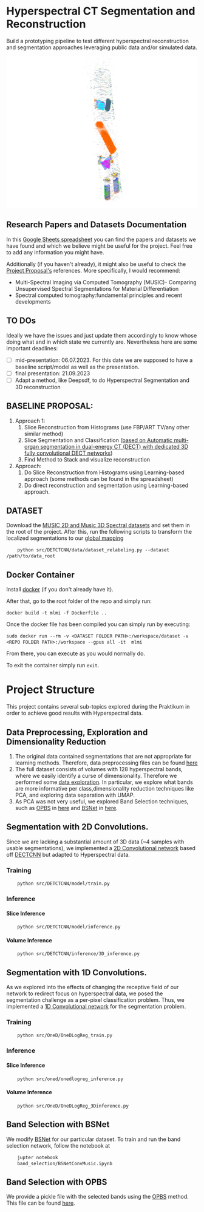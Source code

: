 # Hyperspectral CT Segmentation and Reconstruction
Build a prototyping pipeline to test different hyperspectral reconstruction and segmentation approaches leveraging public data and/or simulated data. 

<p align="center">
  <img src="visualization/Prediction.gif" alt="animated" height="400" />
</p>

## Research Papers and Datasets Documentation

In this [Google Sheets spreadsheet](https://docs.google.com/spreadsheets/d/1jJbZ0b8knY3XQfHnoKXy_cuw0ZG5uWUUDZ_9mqVxh0Y/edit#gid=0) you can find the papers and datasets we have found and which we believe might be useful for the project. Feel free to add any information you might have.

Additionally (if you haven't already), it might also be useful to check the [Project Proposal's](https://wiki.tum.de/display/mlmi/MLMI+Summer+2023?preview=/1375273096/1474757233/MLMI_Proposal_Hyperspectral%20CT%20Reconstruction.pdf) references. More specifically, I would recommend:
- Multi-Spectral Imaging via Computed Tomography (MUSIC)- Comparing Unsupervised Spectral Segmentations for Material Differentiation
- Spectral computed tomography:fundamental principles and recent developments

## TO DOs
Ideally we have the issues and just update them accordingly to know whose doing what and in which state we currently are.
Nevertheless here are some important deadlines:
- [ ] mid-presentation: 06.07.2023. For this date we are supposed to have a baseline script/model as well as the presentation.
- [ ] final presentation: 21.09.2023
- [ ] Adapt a method, like Deepsdf, to do Hyperspectral Segmentation and 3D reconstruction

## BASELINE PROPOSAL:
1. Approach 1:
    1. Slice Reconstruction from Histograms (use FBP/ART TV/any other similar method)
    2. Slice Segmentation and Classification ([based on Automatic multi-organ segmentation in dual-energy CT (DECT) with dedicated 3D fully convolutional DECT networks](https://aapm.onlinelibrary.wiley.com/doi/full/10.1002/mp.13950?af=R))
    3. Find Method to Stack and visualize reconstruction
2. Approach:
    1. Do Slice Reconstruction from Histograms using Learning-based approach (some methods can be found in the spreadsheet)
    2. Do direct reconstruction and segmentation using Learning-based approach.


## DATASET

Download the [MUSIC 2D and Music 3D Spectral datasets](http://easi-cil.compute.dtu.dk/index.php/datasets/music/) and set them in the root of the project. After this, run the following scripts to transform the localized segmentations to our [global mapping](src/DETCTCNN/data/music_2d_labels.py) 

```
    python src/DETCTCNN/data/dataset_relabeling.py --dataset /path/to/data_root
```

## Docker Container
Install [docker](https://docs.docker.com/engine/install/ubuntu/) (if you don't already have it).

After that, go to the root folder of the repo and simply run:
 ```
docker build -t mlmi -f Dockerfile ..
 ```
Once the docker file has been compiled you can simply run by executing:
 ```
 sudo docker run --rm -v <DATASET FOLDER PATH>:/workspace/dataset -v <REPO FOLDER PATH>:/workspace --gpus all -it  mlmi
  ```
  From there, you can execute as you would normally do. 
  
  To exit the container simply run `exit`.

# Project Structure

This project contains several sub-topics explored during the Praktikum in order to achieve good results with Hyperspectral data.

## Data Preprocessing, Exploration and Dimensionality Reduction

1. The original data contained segmentations that are not appropriate for learning methods. Therefore, data preprocessing files can be found [here](src/DETCTCNN/data)
2. The full dataset consists of volumes with 128 hyperspectral bands, where we easily identify a curse of dimensionality. Therefore we performed some [data exploration](src/data). In particular, we explore what bands are more informative per class,dimensionality reduction techniques like PCA, and exploring data separation with UMAP.
3. As PCA was not very useful, we explored Band Selection techniques, such as [OPBS](https://ieeexplore.ieee.org/document/8320544) in [here](src/data/opbs.py) and [BSNet](https://arxiv.org/abs/1904.08269) in [here](./band_selection).

## Segmentation with 2D Convolutions.

Since we are lacking a substantial amount of 3D data (~4 samples with usable segmentations), we implemented a [2D Convolutional network](src/DETCTCNN/model) based off [DECTCNN](https://pubmed.ncbi.nlm.nih.gov/31816095/) but adapted to Hyperspectral data.

### Training

```
    python src/DETCTCNN/model/train.py 
```

### Inference


#### Slice Inference

```
    python src/DETCTCNN/model/inference.py 
```

#### Volume Inference
```
    python src/DETCTCNN/inference/3D_inference.py 
```

## Segmentation with 1D Convolutions.

As we explored into the effects of changing the receptive field of our network to redirect focus on hyperspectral data, we posed the segmentation challenge as a per-pixel classification problem. Thus, we implemented a [1D Convolutional network](src/OneD) for the segmentation problem.

### Training

```
    python src/OneD/OneDLogReg_train.py
```

### Inference


#### Slice Inference
```
    python src/oned/onedlogreg_inference.py
```

#### Volume Inference
```
    python src/OneD/OneDLogReg_3Dinference.py
```


## Band Selection with BSNet

We modify [BSNet](https://github.com/ucalyptus/BS-Nets-Implementation-Pytorch/tree/master) for our particular dataset. To train and run the band selection network, follow the notebook at 
```
    jupter notebook
    band_selection/BSNetConvMusic.ipynb
```

## Band Selection with OPBS

We provide a pickle file with the selected bands using the [OPBS](https://ieeexplore.ieee.org/abstract/document/8320544) method. This file can be found [here](band_selection/band_sel_opbs_10_bands.pkl).
